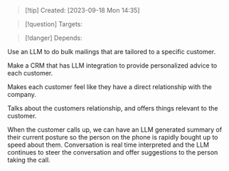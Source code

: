 
>[!tip] Created: [2023-09-18 Mon 14:35]

>[!question] Targets: 

>[!danger] Depends: 

Use an LLM to do bulk mailings that are tailored to a specific customer.

Make a CRM that has LLM integration to provide personalized advice to each customer.

Makes each customer feel like they have a direct relationship with the company.

Talks about the customers relationship, and offers things relevant to the customer.

When the customer calls up, we can have an LLM generated summary of their current posture so the person on the phone is rapidly bought up to speed about them.  Conversation is real time interpreted and the LLM continues to steer the conversation and offer suggestions to the person taking the call.